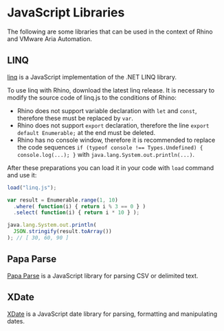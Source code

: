 # JavaScript Libraries

The following are some libraries that can be used in the context of Rhino and VMware Aria Automation.

## LINQ

[linq](https://github.com/mihaifm/linq) is a JavaScript implementation of the .NET LINQ library.

To use linq with Rhino, download the latest linq release. It is necessary to modify the source code of linq.js to the conditions of Rhino:

* Rhino does not support variable declaration with `let` and `const`, therefore these must be replaced by `var`.
* Rhino does not support `export` declaration, therefore the line `export default Enumerable;` at the end must be deleted.
* Rhino has no console window, therefore it is recommended to replace the code sequences `if (typeof console !== Types.Undefined) { console.log(...); }` with `java.lang.System.out.println(...)`.

After these preparations you can load it in your code with `load` command and use it:

```js
load("linq.js");

var result = Enumerable.range(1, 10)
  .where( function(i) { return i % 3 == 0 } )
  .select( function(i) { return i * 10 } );

java.lang.System.out.println(
  JSON.stringify(result.toArray())
); // [ 30, 60, 90 ]
```

## Papa Parse

[Papa Parse](https://github.com/mholt/PapaParse) is a JavaScript library for parsing CSV or delimited text.

## XDate

[XDate](https://github.com/arshaw/xdate) is a JavaScript date library for parsing, formatting and manipulating dates.
